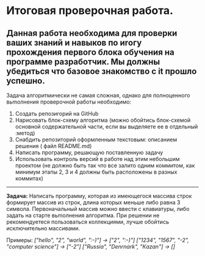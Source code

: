 # **Итоговая проверочная работа.**
Данная работа необходима для проверки ваших знаний и навыков по иrогу прохождения первого блока обучения на программе разработчик. Мы должны убедиться что базовое знакомство с it прошло успешно.
----
Задача алгоритмически не самая сложная, однако для полноценного вьmолнения проверочной работы необходимо:
1. Создать репозиrорий на GitНub
2. Нарисовать блок-схему алгоритма (можно обойтись блок-схемой основной содержательной части, если вы
выделяете ее в отдельный :метод)
3. Снабдить репозиторий оформленным текстовым: описанием решения ( файл READМE.md)
4. Написать программу, решающую поставленную задачу
5. Использовать контроль версий в работе над этим небольшим проектом (не должно быть так что все залито одним коммитом, как минимум этапы 2, 3 и 4 должны быть расположены в разных коммитах)
---
**Задача:** Написать программу, которая из имеющегося массива строк формирует массив из строк, длина которых меньше либо равна 3 символа. Первоначальный массив можно ввести с клавиатуры, либо задать на старте вьmолнения алгоритма. При решении не рекомендуетеся пользоваться коллекциями, лучше обойтись исключительно массивами.

Примеры:
*["hello", "2", "world", ":-)"] -> ["2", ":-)"]
["1234", "1567", "-2", "computer science"] -> ["-2"]
["Russia", "Denrnark", "Кazan"] -> []*